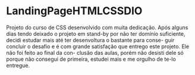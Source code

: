 # LandingPageHTMLCSSDIO

Projeto do curso de CSS desenvolvido com muita dedicação. Após alguns dias tendo deixado o projeto
em stand-by por não ter domínio suficiente, decidi estudar mais até ter  desenvoltura o bastante para conse-
guir concluir o desafio e é com grande satisfação que entrego este projeto. Ele não foi feito ao final da con-
clusão das aulas, porém não desisti dele só porque não consegui de primeira, estudei mais e me orgulho de te-lo
entregue.
